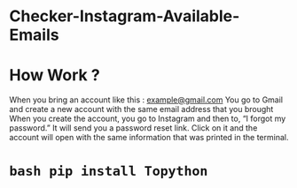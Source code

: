 # Checker-Instagram-Available-Emails

# How Work ?
When you bring an account like this : example@gmail.com
You go to Gmail and create a new account with the same email address that you brought
When you create the account, you go to Instagram and then to, “I forgot my password.” It will send you a password reset link. Click on it and the account will open with the same information that was printed in the terminal. 

# ```bash pip install Topython ```
